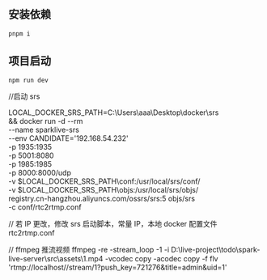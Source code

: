 ## 安装依赖

```bash
pnpm i
```

## 项目启动

```bash
npm run dev
```

//启动 srs

LOCAL_DOCKER_SRS_PATH=C:\\Users\\aaa\\Desktop\\docker\\srs \
&& docker run -d --rm \
--name sparklive-srs \
--env CANDIDATE='192.168.54.232' \
-p 1935:1935 \
-p 5001:8080 \
-p 1985:1985 \
-p 8000:8000/udp \
-v $LOCAL_DOCKER_SRS_PATH\\conf:/usr/local/srs/conf/ \
-v $LOCAL_DOCKER_SRS_PATH\\objs:/usr/local/srs/objs/ \
registry.cn-hangzhou.aliyuncs.com/ossrs/srs:5 objs/srs \
-c conf/rtc2rtmp.conf

// 若 IP 更改，修改 srs 启动脚本，常量 IP，本地 docker 配置文件 rtc2rtmp.conf

// ffmpeg 推流视频
ffmpeg -re -stream_loop -1 -i D:\\live-project\\todo\\spark-live-server\\src\\assets\\1.mp4 -vcodec copy -acodec copy -f flv 'rtmp://localhost//stream/1?push_key=721276&title=admin&uid=1'
